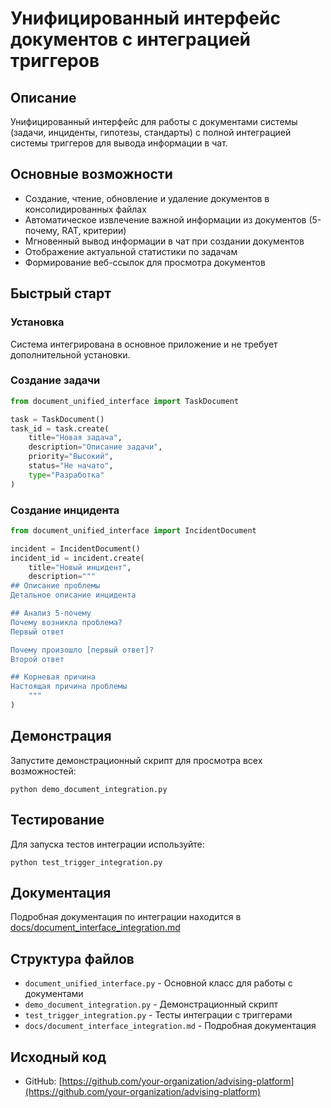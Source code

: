 # Унифицированный интерфейс документов с интеграцией триггеров

## Описание
Унифицированный интерфейс для работы с документами системы (задачи, инциденты, гипотезы, стандарты) с полной интеграцией системы триггеров для вывода информации в чат.

## Основные возможности
- Создание, чтение, обновление и удаление документов в консолидированных файлах
- Автоматическое извлечение важной информации из документов (5-почему, RAT, критерии)
- Мгновенный вывод информации в чат при создании документов
- Отображение актуальной статистики по задачам
- Формирование веб-ссылок для просмотра документов

## Быстрый старт

### Установка
Система интегрирована в основное приложение и не требует дополнительной установки.

### Создание задачи
```python
from document_unified_interface import TaskDocument

task = TaskDocument()
task_id = task.create(
    title="Новая задача",
    description="Описание задачи",
    priority="Высокий",
    status="Не начато",
    type="Разработка"
)
```

### Создание инцидента
```python
from document_unified_interface import IncidentDocument

incident = IncidentDocument()
incident_id = incident.create(
    title="Новый инцидент",
    description="""
## Описание проблемы
Детальное описание инцидента

## Анализ 5-почему
Почему возникла проблема?
Первый ответ

Почему произошло [первый ответ]?
Второй ответ

## Корневая причина
Настоящая причина проблемы
    """
)
```

## Демонстрация
Запустите демонстрационный скрипт для просмотра всех возможностей:

```
python demo_document_integration.py
```

## Тестирование
Для запуска тестов интеграции используйте:

```
python test_trigger_integration.py
```

## Документация
Подробная документация по интеграции находится в [docs/document_interface_integration.md](docs/document_interface_integration.md)

## Структура файлов
- `document_unified_interface.py` - Основной класс для работы с документами
- `demo_document_integration.py` - Демонстрационный скрипт
- `test_trigger_integration.py` - Тесты интеграции с триггерами
- `docs/document_interface_integration.md` - Подробная документация

## Исходный код
- GitHub: [https://github.com/your-organization/advising-platform](https://github.com/your-organization/advising-platform)